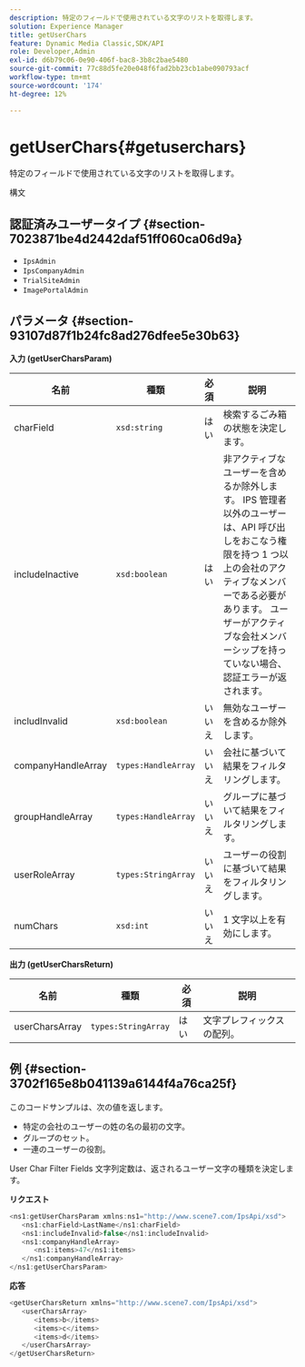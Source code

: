 ```yaml
---
description: 特定のフィールドで使用されている文字のリストを取得します。
solution: Experience Manager
title: getUserChars
feature: Dynamic Media Classic,SDK/API
role: Developer,Admin
exl-id: d6b79c06-0e90-406f-bac8-3b8c2bae5480
source-git-commit: 77c88d5fe20e048f6fad2bb23cb1abe090793acf
workflow-type: tm+mt
source-wordcount: '174'
ht-degree: 12%

---
```


# getUserChars{#getuserchars}

特定のフィールドで使用されている文字のリストを取得します。

構文

## 認証済みユーザータイプ {#section-7023871be4d2442daf51ff060ca06d9a}

* `IpsAdmin`
* `IpsCompanyAdmin`
* `TrialSiteAdmin`
* `ImagePortalAdmin`

## パラメータ {#section-93107d87f1b24fc8ad276dfee5e30b63}

**入力 (getUserCharsParam)**

| 名前 | 種類 | 必須 | 説明 |
|---|---|---|---|
| charField | `xsd:string` | はい | 検索するごみ箱の状態を決定します。 |
| includeInactive | `xsd:boolean` | はい | 非アクティブなユーザーを含めるか除外します。 IPS 管理者以外のユーザーは、API 呼び出しをおこなう権限を持つ 1 つ以上の会社のアクティブなメンバーである必要があります。 ユーザーがアクティブな会社メンバーシップを持っていない場合、認証エラーが返されます。 |
| includInvalid | `xsd:boolean` | いいえ | 無効なユーザーを含めるか除外します。 |
| companyHandleArray | `types:HandleArray` | いいえ | 会社に基づいて結果をフィルタリングします。 |
| groupHandleArray | `types:HandleArray` | いいえ | グループに基づいて結果をフィルタリングします。 |
| userRoleArray | `types:StringArray` | いいえ | ユーザーの役割に基づいて結果をフィルタリングします。 |
| numChars | `xsd:int` | いいえ | 1 文字以上を有効にします。 |

**出力 (getUserCharsReturn)**

| 名前 | 種類 | 必須 | 説明 |
|---|---|---|---|
| userCharsArray | `types:StringArray` | はい | 文字プレフィックスの配列。 |

## 例 {#section-3702f165e8b041139a6144f4a76ca25f}

このコードサンプルは、次の値を返します。

* 特定の会社のユーザーの姓の名の最初の文字。
* グループのセット。
* 一連のユーザーの役割。

User Char Filter Fields 文字列定数は、返されるユーザー文字の種類を決定します。

**リクエスト**

```java
<ns1:getUserCharsParam xmlns:ns1="http://www.scene7.com/IpsApi/xsd">
   <ns1:charField>LastName</ns1:charField>
   <ns1:includeInvalid>false</ns1:includeInvalid>
   <ns1:companyHandleArray>
      <ns1:items>47</ns1:items>
   </ns1:companyHandleArray>
</ns1:getUserCharsParam>
```

**応答**

```java
<getUserCharsReturn xmlns="http://www.scene7.com/IpsApi/xsd">
   <userCharsArray>
      <items>b</items>
      <items>c</items>
      <items>d</items>
   </userCharsArray>
</getUserCharsReturn>
```
